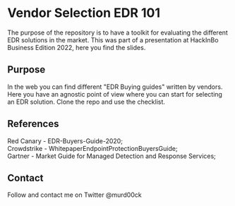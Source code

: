 # Vendor Selection EDR 101

The purpose of the repository is to have a toolkit for evaluating the different EDR solutions in the market.
This was part of a presentation at HackInBo Business Edition 2022, here you find the slides.


## Purpose

In the web you can find different "EDR Buying guides" written by vendors.
Here you have an agnostic point of view where you can start for selecting an EDR solution.
Clone the repo and use the checklist.

## References

Red Canary - EDR-Buyers-Guide-2020;  
Crowdstrike - WhitepaperEndpointProtectionBuyersGuide;  
Gartner - Market Guide for Managed Detection and Response Services;  

## Contact

Follow and contact me on Twitter @murd00ck
